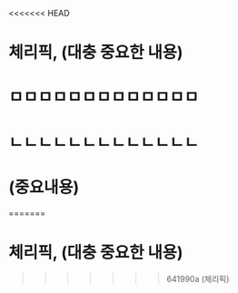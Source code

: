 <<<<<<< HEAD
# 체리픽, (대충 중요한 내용)

# ㅁㅁㅁㅁㅁㅁㅁㅁㅁㅁㅁㅁㅁ
# ㄴㄴㄴㄴㄴㄴㄴㄴㄴㄴㄴㄴㄴ
# (중요내용)
=======
# 체리픽, (대충 중요한 내용)
>>>>>>> 641990a (체리픽)
